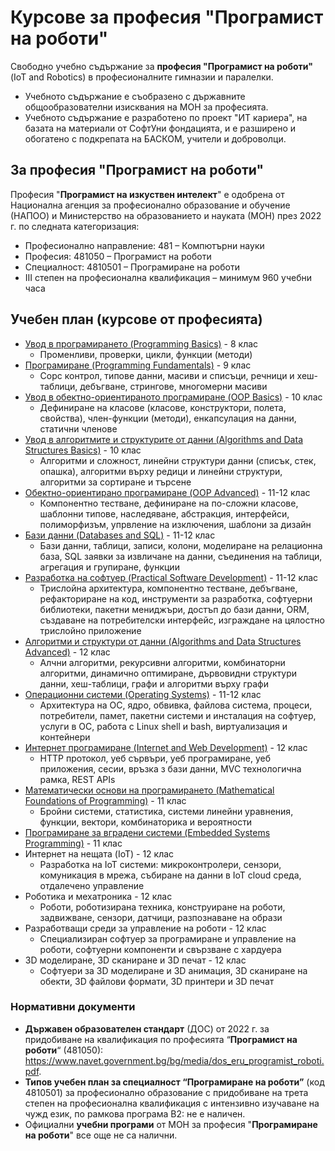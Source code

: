 # Курсове за професия "Програмист на роботи"

Свободно учебно съдържание за **професия "Програмист на роботи"** (IoT and Robotics) в професионалните гимназии и паралелки.
 - Учебното съдържание е съобразено с държавните общообразователни изисквания на МОН за професията.
 - Учебното съдържание е разработено по проект "ИТ кариера", на базата на материали от СофтУни фондацията, и е разширено и обогатено с подкрепата на БАСКОМ, учители и доброволци.

## За професия "Програмист на роботи"

Професия "**Програмист на изкуствен интелект**" е одобрена от Национална агенция за професионално образование и обучение (НАПОО) и Министерство на образованието и науката (МОН) през 2022 г. по следната категоризация:
  - Професионално направление: 481 – Компютърни науки
  - Професия: 481050 – Програмист на роботи
  - Специалност: 4810501 – Програмиране на роботи
 - III степен на професионална квалификация – минимум 960 учебни часа

## Учебен план (курсове от професията)
 - [Увод в програмирането (Programming Basics)](https://github.com/BG-IT-Edu/School-Programming/tree/main/Courses/Programmer/Programming-Basics) - 8 клас
   - Променливи, проверки, цикли, функции (методи)
 - [Програмиране (Programming Fundamentals)](https://github.com/BG-IT-Edu/School-Programming/tree/main/Courses/Programmer/Programming-Fundamentals) - 9 клас
   - Сорс контрол, типове данни, масиви и списъци, речници и хеш-таблици, дебъгване, стрингове, многомерни масиви
 - [Увод в обектно-ориентираното програмиране (OOP Basics)](https://github.com/BG-IT-Edu/School-Programming/tree/main/Courses/Programmer/OOP-Basics) - 10 клас
   - Дефиниране на класове (класове, конструктори, полета, свойства), член-функции (методи), енкапсулация на данни, статични членове
 - [Увод в алгоритмите и структурите от данни (Algorithms and Data Structures Basics)](https://github.com/BG-IT-Edu/School-Programming/tree/main/Courses/Programmer/Algo-and-Data-Structures-Basics) - 10 клас
   - Алгоритми и сложност, линейни структури данни (списък, стек, опашка), алгоритми върху редици и линейни структури, алгоритми за сортиране и търсене
 - [Обектно-ориентирано програмиране (OOP Advanced)](https://github.com/BG-IT-Edu/School-Programming/tree/main/Courses/Programmer/OOP-Advanced) - 11-12 клас
   - Компонентно тестване, дефиниране на по-сложни класове, шаблонни типове, наследяване, абстракция, интерфейси, полиморфизъм, упрвление на изключения, шаблони за дизайн
 - [Бази данни (Databases and SQL)](https://github.com/BG-IT-Edu/School-Programming/tree/main/Courses/Programmer/Databases-and-SQL) - 11-12 клас
   - Бази данни, таблици, записи, колони, моделиране на релационна база, SQL заявки за извличане на данни, съединения на таблици, агрегация и групиране, функции
 - [Разработка на софтуер (Practical Software Development)](https://github.com/BG-IT-Edu/School-Programming/tree/main/Courses/Programmer/Practical-Software-Development) - 11-12 клас
   - Трислойна архитектура, компонентно тестване, дебъгване, рефакториране на код, инструменти за разработка, софтуерни библиотеки, пакетни мениджъри, достъп до бази данни, ORM, създаване на потребителски интерфейс, изграждане на цялостно трислойно приложение
 - [Алгоритми и структури от данни (Algorithms and Data Structures Advanced)](https://github.com/BG-IT-Edu/School-Programming/tree/main/Courses/Applied-Programmer/Algo-and-Data-Structures-Advanced) - 12 клас
   - Алчни алгоритми, рекурсивни алгоритми, комбинаторни алгоритми, динамично оптимиране, дървовидни структури данни, хеш-таблици, графи и алгоритми върху графи
 - [Операционни системи (Operating Systems)](https://github.com/BG-IT-Edu/School-Programming/tree/main/Courses/Programmer/Operating-Systems) - 11-12 клас
   - Архитектура на ОС, ядро, обвивка, файлова система, процеси, потребители, памет, пакетни системи и инсталация на софтуер, услуги в ОС, работа с Linux shell и bash, виртуализация и контейнери
 - [Интернет програмиране (Internet and Web Development)](https://github.com/BG-IT-Edu/School-Programming/tree/main/Courses/Applied-Programmer/Internet-and-Web-Development) - 12 клас
   - HTTP протокол, уеб сървъри, уеб програмиране, уеб приложения, сесии, връзка з бази данни, MVC технологична рамка, REST APIs
 - [Математически основи на програмирането (Mathematical Foundations of Programming)](https://github.com/BG-IT-Edu/School-Programming/tree/main/Courses/Applied-Programmer/Math-Foundations-of-Programming) - 11 клас
   - Бройни системи, статистика, системи линейни уравнения, функции, вектори, комбинаторика и вероятности
 - [Програмиране за вградени системи (Embedded Systems Programming)](https://github.com/BG-IT-Edu/School-Programming/tree/main/Courses/Applied-Programmer/Embedded-Systems-Programming) - 11 клас
 - Интернет на нещата (IoT) - 12 клас
   - Разработка на IoT системи: микроконтролери, сензори, комуникация в мрежа, събиране на данни в IoT cloud среда, отдалечено управление
 - Роботика и мехатроника - 12 клас
   - Роботи, роботизирана техника, конструиране на роботи, задвижване, сензори, датчици, разпознаване на образи
 - Разработващи среди за управление на роботи - 12 клас
   - Специализиран софтуер за програмиране и управление на роботи, софтуерни компоненти и свързване с хардуера
 - 3D моделиране, 3D сканиране и 3D печат - 12 клас
   - Софтуери за 3D моделиране и 3D анимация, 3D сканиране на обекти, 3D файлови формати, 3D принтери и 3D печат

### Нормативни документи
 - **Държавен образователен стандарт** (ДОС) от 2022 г. за придобиване на квалификация по професията “**Програмист на роботи**“ (481050): https://www.navet.government.bg/bg/media/dos_eru_programist_roboti.pdf.
 - **Типов учебен план за специалност “Програмиране на роботи”** (код 4810501) за професионално образование с придобиване на трета степен на професионална квалификация с интензивно изучаване на чужд език, по рамкова програма B2: не е наличен.
  - Официални **учебни програми** от МОН за професия "**Програмиране на роботи**" все още не са налични.
